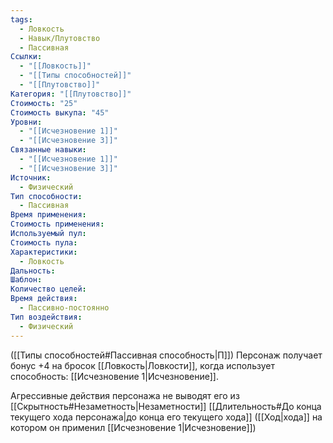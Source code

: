 ```yaml
---
tags:
  - Ловкость
  - Навык/Плутовство
  - Пассивная
Ссылки:
  - "[[Ловкость]]"
  - "[[Типы способностей]]"
  - "[[Плутовство]]"
Категория: "[[Плутовство]]"
Стоимость: "25"
Стоимость выкупа: "45"
Уровни:
  - "[[Исчезновение 1]]"
  - "[[Исчезновение 3]]"
Связанные навыки:
  - "[[Исчезновение 1]]"
  - "[[Исчезновение 3]]"
Источник:
  - Физический
Тип способности:
  - Пассивная
Время применения: 
Стоимость применения: 
Используемый пул: 
Стоимость пула: 
Характеристики:
  - Ловкость
Дальность: 
Шаблон: 
Количество целей: 
Время действия:
  - Пассивно-постоянно
Тип воздействия:
  - Физический
---
```

([[Типы способностей#Пассивная способность|П]]) Персонаж получает бонус +4 на бросок [[Ловкость|Ловкости]], когда использует способность: [[Исчезновение 1|Исчезновение]]. 

Агрессивные действия персонажа не выводят его из [[Скрытность#Незаметность|Незаметности]] [[Длительность#До конца текущего хода персонажа|до конца его текущего хода]] ([[Ход|хода]] на котором он применил [[Исчезновение 1|Исчезновение]])